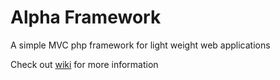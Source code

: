 # Alpha Framework
A simple MVC php framework for light weight web applications

Check out [wiki](https://github.com/lawrenceadu/alpha/wiki) for more information